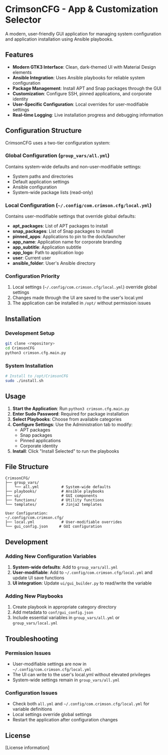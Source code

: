 # CrimsonCFG - App & Customization Selector

A modern, user-friendly GUI application for managing system configuration and application installation using Ansible playbooks.

## Features

- **Modern GTK3 Interface**: Clean, dark-themed UI with Material Design elements
- **Ansible Integration**: Uses Ansible playbooks for reliable system configuration
- **Package Management**: Install APT and Snap packages through the GUI
- **Customization**: Configure SSH, pinned applications, and corporate identity
- **User-Specific Configuration**: Local overrides for user-modifiable settings
- **Real-time Logging**: Live installation progress and debugging information

## Configuration Structure

CrimsonCFG uses a two-tier configuration system:

### Global Configuration (`group_vars/all.yml`)
Contains system-wide defaults and non-user-modifiable settings:
- System paths and directories
- Default application settings
- Ansible configuration
- System-wide package lists (read-only)

### Local Configuration (`~/.config/com.crimson.cfg/local.yml`)
Contains user-modifiable settings that override global defaults:
- **apt_packages**: List of APT packages to install
- **snap_packages**: List of Snap packages to install  
- **pinned_apps**: Applications to pin to the dock/launcher
- **app_name**: Application name for corporate branding
- **app_subtitle**: Application subtitle
- **app_logo**: Path to application logo
- **user**: Current user
- **ansible_folder**: User's Ansible directory

### Configuration Priority
1. Local settings (`~/.config/com.crimson.cfg/local.yml`) override global settings
2. Changes made through the UI are saved to the user's local.yml
3. The application can be installed in `/opt/` without permission issues

## Installation

### Development Setup
```bash
git clone <repository>
cd CrimsonCFG
python3 crimson.cfg.main.py
```

### System Installation
```bash
# Install to /opt/CrimsonCFG
sudo ./install.sh
```

## Usage

1. **Start the Application**: Run `python3 crimson.cfg.main.py`
2. **Enter Sudo Password**: Required for package installation
3. **Select Playbooks**: Choose from available categories
4. **Configure Settings**: Use the Administration tab to modify:
   - APT packages
   - Snap packages  
   - Pinned applications
   - Corporate identity
5. **Install**: Click "Install Selected" to run the playbooks

## File Structure

```
CrimsonCFG/
├── group_vars/
│   └── all.yml          # System-wide defaults
├── playbooks/           # Ansible playbooks
├── ui/                  # GUI components
├── functions/           # Utility functions
└── templates/           # Jinja2 templates

User Configuration:
~/.config/com.crimson.cfg/
├── local.yml            # User-modifiable overrides
└── gui_config.json     # GUI configuration
```

## Development

### Adding New Configuration Variables

1. **System-wide defaults**: Add to `group_vars/all.yml`
2. **User-modifiable**: Add to `~/.config/com.crimson.cfg/local.yml` and update UI save functions
3. **UI integration**: Update `ui/gui_builder.py` to read/write the variable

### Adding New Playbooks

1. Create playbook in appropriate category directory
2. Add metadata to `conf/gui_config.json`
3. Include essential variables in `group_vars/all.yml` or `group_vars/local.yml`

## Troubleshooting

### Permission Issues
- User-modifiable settings are now in `~/.config/com.crimson.cfg/local.yml`
- The UI can write to the user's local.yml without elevated privileges
- System-wide settings remain in `group_vars/all.yml`

### Configuration Issues
- Check both `all.yml` and `~/.config/com.crimson.cfg/local.yml` for variable definitions
- Local settings override global settings
- Restart the application after configuration changes

## License

[License information] 